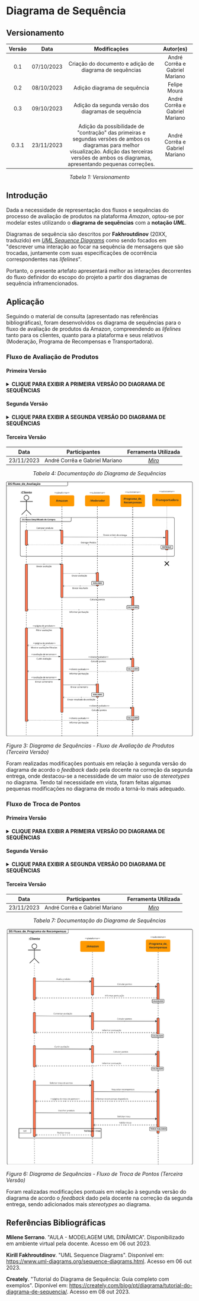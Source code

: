 # Diagrama de Sequência

## Versionamento

<center>

| **Versão** | **Data** | **Modificações** | **Autor(es)** |
| :--: | :--: | :--: | :--: |
| 0.1 | 07/10/2023 | Criação do documento e adição de diagrama de sequências | André Corrêa e Gabriel Mariano |
| 0.2 | 08/10/2023 | Adição diagrama de sequência | Felipe Moura |
| 0.3 | 09/10/2023 | Adição da segunda versão dos diagramas de sequência | André Corrêa e Gabriel Mariano |
| 0.3.1 | 23/11/2023 | Adição da possibilidade de "contração" das primeiras e segundas versões de ambos os diagramas para melhor visualização. Adição das terceiras versões de ambos os diagramas, apresentando pequenas correções. | André Corrêa e Gabriel Mariano |


*Tabela 1: Versionamento*

</center>


## Introdução

Dada a necessidade de representação dos fluxos e sequências do processo de avaliação de produtos na plataforma *Amazon*, optou-se por modelar estes utilizando o **diagrama de sequências** com a **notação *UML***.

Diagramas de sequência são descritos por **Fakhroutdinov** (20XX, traduzido) em [*UML Sequence Diagrams*](https://www.uml-diagrams.org/sequence-diagrams.html) como sendo focados em "descrever uma interação ao focar na sequência de mensagens que são trocadas, juntamente com suas especificações de ocorrência correspondentes nas *lifelines*".

Portanto, o presente artefato apresentará melhor as interações decorrentes do fluxo definidor do escopo do projeto a partir dos diagramas de sequência inframencionados.

## Aplicação

Seguindo o material de consulta (apresentado nas referências bibliográficas), foram desenvolvidos os diagrama de sequências para o fluxo de avaliação de produtos da Amazon, compreendendo as *lifelines* tanto para os clientes, quanto para a plataforma e seus relativos (Moderação, Programa de Recompensas e Transportadora). 

### Fluxo de Avaliação de Produtos

#### Primeira Versão

<details>
<summary> <strong> CLIQUE PARA EXIBIR A PRIMEIRA VERSÃO DO DIAGRAMA DE SEQUÊNCIAS </strong> </summary>

<center>

| **Data** | **Participantes** | **Ferramenta Utilizada** |
| :--: | :--: | :--: |
| 06/10/2023 | André Corrêa e Gabriel Mariano | [*Miro*](https://miro.com/app/dashboard/) |

*Tabela 2: Documentação do Diagrama de Sequências*

</center>

![Diagrama de Sequências - Fluxo de Avaliação de Produtos](../../../Assets/Modelagem/DiagramaSequencia.jpg)

*Figura 1: Diagrama de Sequências - Fluxo de Avaliação de Produtos (Primeira Versão)*

No diagrama acima, podem ser observados três focos de ocorrências de sequências: a representação simplificada do fluxo de compras (haja vista que o fluxo de compras é abordado de maneira mais aprofundada por outras equipes), o fluxo de criação de avaliações e o fluxo de interação com avaliações de terceiros.
</details>

#### Segunda Versão

<details>
<summary> <strong> CLIQUE PARA EXIBIR A SEGUNDA VERSÃO DO DIAGRAMA DE SEQUÊNCIAS </strong> </summary>

<center>

| **Data** | **Participantes** | **Ferramenta Utilizada** |
| :--: | :--: | :--: |
| 09/10/2023 | André Corrêa e Gabriel Mariano | [*Miro*](https://miro.com/app/dashboard/) |

*Tabela 3: Documentação do Diagrama de Sequências*

</center>

![Diagrama de Sequências - Fluxo de Avaliação de Produtos](../../../Assets/Modelagem/DiagramaSequencia1_v2.jpg)

*Figura 2: Diagrama de Sequências - Fluxo de Avaliação de Produtos (Segunda Versão)*

Foram realizadas modificações pontuais em relação à primeira versão do diagrama, onde foram alteradas as descrições de alguns fluxos, adicionados *stereotypes* e modificadas as posições de alguns elementos.

</details>

#### Terceira Versão

<center>

| **Data** | **Participantes** | **Ferramenta Utilizada** |
| :--: | :--: | :--: |
| 23/11/2023 | André Corrêa e Gabriel Mariano | [*Miro*](https://miro.com/app/dashboard/) |

*Tabela 4: Documentação do Diagrama de Sequências*

</center>

![Diagrama de Sequências - Fluxo de Avaliação de Produtos](../../../Assets/Modelagem/DiagramaSequencia1_v3.jpg)

*Figura 3: Diagrama de Sequências - Fluxo de Avaliação de Produtos (Terceira Versão)*

<p> Foram realizadas modificações pontuais em relação à segunda versão do diagrama de acordo o <i> feedback </i> dado pela docente na correção da segunda entrega, onde destacou-se a necessidade de um maior uso de <i> stereotypes </i> no diagrama. Tendo tal necessidade em vista, foram feitas algumas pequenas modificações no diagrama de modo a torná-lo mais adequado. </p>

### Fluxo de Troca de Pontos

#### Primeira Versão

<details>
<summary> <strong> CLIQUE PARA EXIBIR A PRIMEIRA VERSÃO DO DIAGRAMA DE SEQUÊNCIAS </strong> </summary>

<center>

| **Data** | **Participantes** | **Ferramenta Utilizada** |
| :--: | :--: | :--: |
| 08/10/2023 | Felipe Moura | [*Miro*](https://miro.com/app/dashboard/) |

*Tabela 5: Documentação do Diagrama de Sequências da Troca de Pontos*

</center>

![Diagrama de Sequências - Fluxo de Troca de Pontos](../../../Assets/Modelagem/DiagramaSequenciaTrocaPontos.jpg)

*Figura 4: Diagrama de Sequências - Fluxo de Troca de Pontos (Primeira Versão)*

Foi feito também, seguindo os moldes usados na Figura 1, um diagrama de sequência (Figura 3) que visa detalhar o uso do sistema de troca de pontos.

</details>

#### Segunda Versão

<details>
<summary> <strong> CLIQUE PARA EXIBIR A SEGUNDA VERSÃO DO DIAGRAMA DE SEQUÊNCIAS </strong> </summary>

<center>

| **Data** | **Participantes** | **Ferramenta Utilizada** |
| :--: | :--: | :--: |
| 09/10/2023 | Felipe Moura, Gabriel Mariano e André Corrêa | [*Miro*](https://miro.com/app/dashboard/) |

*Tabela 6: Documentação do Diagrama de Sequências da Troca de Pontos*

</center>

![Diagrama de Sequências - Fluxo de Troca de Pontos](../../../Assets/Modelagem/DiagramaSequencia2_v2.jpg)

*Figura 5: Diagrama de Sequências - Fluxo de Troca de Pontos (Segunda Versão)*

Foram realizadas modificações pontuais em relação à primeira versão do diagrama, onde foram modificados alguns fluxos, contando também com a alteração das descrições de alguns destes.

</details>

#### Terceira Versão

<center>

| **Data** | **Participantes** | **Ferramenta Utilizada** |
| :--: | :--: | :--: |
| 23/11/2023 | André Corrêa e Gabriel Mariano | [*Miro*](https://miro.com/app/dashboard/) |

*Tabela 7: Documentação do Diagrama de Sequências*

</center>

![Diagrama de Sequências - Fluxo de Troca de Pontos](../../../Assets/Modelagem/DiagramaSequencia2_v3.jpg)

*Figura 6: Diagrama de Sequências - Fluxo de Troca de Pontos (Terceira Versão)*

<p> Foram realizadas modificações pontuais em relação à segunda versão do diagrama de acordo o <i> feedback </i> dado pela docente na correção da segunda entrega, sendo adicionados mais <i> stereotypes </i> ao diagrama. </p>

## Referências Bibliográficas

**Milene Serrano**. "AULA - MODELAGEM UML DINÂMICA". Disponibilizado em ambiente virtual pela docente. Acesso em 06 out 2023.

**Kirill Fakhroutdinov**. "UML Sequence Diagrams". Disponível em: <https://www.uml-diagrams.org/sequence-diagrams.html>. Acesso em 06 out 2023.

**Creately**. "Tutorial do Diagrama de Sequência: Guia completo com exemplos". Diponível em: <https://creately.com/blog/pt/diagrama/tutorial-do-diagrama-de-sequencia/>. Acesso em 08 out 2023.
